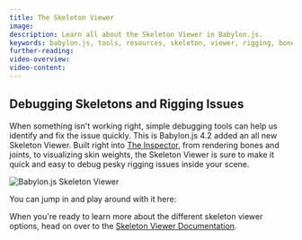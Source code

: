 ```yaml
---
title: The Skeleton Viewer
image: 
description: Learn all about the Skeleton Viewer in Babylon.js.
keywords: babylon.js, tools, resources, skeleton, viewer, rigging, bones
further-reading:
video-overview:
video-content:
---
```


## Debugging Skeletons and Rigging Issues

When something isn't working right, simple debugging tools can help us identify and fix the issue quickly. This is Babylon.js 4.2 added an all new Skeleton Viewer. Built right into [The Inspector](/features/toolsAndResources/tools/inspector), from rendering bones and joints, to visualizing skin weights, the Skeleton Viewer is sure to make it quick and easy to debug pesky rigging issues inside your scene.

<img src="/img/tools/skeletonViewer.jpg" title="Babylon.js Skeleton Viewer"/>

You can jump in and play around with it here: <Playground id="#KK9Z6D#1" title="Skeleton Viewer" description="Simple example of the skeleton viewer in The Inspector."/>

When you're ready to learn more about the different skeleton viewer options, head on over to the [Skeleton Viewer Documentation](/features/toolsAndResources/tools/inspector#bones-viewer).